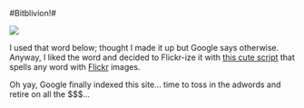 #Bitblivion!#

![](http://westkarana.com/images/bitblivion.jpg)

I used that word below; thought I made it up but Google says otherwise. Anyway, I liked the word and decided to Flickr-ize it with [this cute script](http://metaatem.net/words/) that spells any word with [Flickr](http://www.flickr.com/) images.

Oh yay, Google finally indexed this site... time to toss in the adwords and retire on all the $$$...
